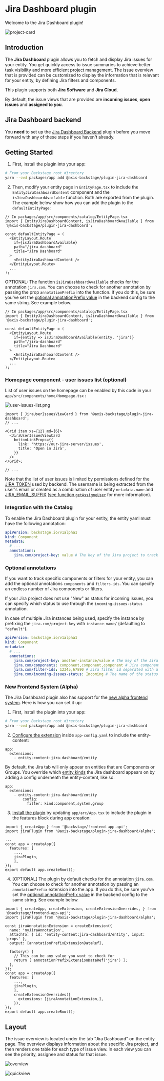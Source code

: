 # Jira Dashboard plugin

Welcome to the Jira Dashboard plugin!

![project-card](https://github.com/AxisCommunications/backstage-plugins/blob/main/plugins/jira-dashboard/media/project-card.png)

## Introduction

The **Jira Dashboard** plugin allows you to fetch and display Jira issues for your entity. You get quickly access to issue summaries to achieve better task visibility and more efficient project management. The issue overview that is provided can be customized to display the information that is relevant for your entity, by defining Jira filters and components.

This plugin supports both **Jira Software** and **Jira Cloud**.

By default, the issue views that are provided are **incoming issues**, **open issues** and **assigned to you**.

## Jira Dashboard backend

You **need** to set up the [Jira Dashboard Backend](https://github.com/AxisCommunications/backstage-plugins/blob/main/plugins/jira-dashboard-backend) plugin before you move forward with any of these steps if you haven't already.

## Getting Started

1. First, install the plugin into your app:

```bash
# From your Backstage root directory
yarn --cwd packages/app add @axis-backstage/plugin-jira-dashboard
```

2. Then, modify your entity page in `EntityPage.tsx` to include the `EntityJiraDashboardContent` component and the `isJiraDashboardAvailable` function. Both are exported from the plugin. The example below show how you can add the plugin to the `defaultEntityPage`:

```tsx
// In packages/app/src/components/catalog/EntityPage.tsx
import { EntityJiraDashboardContent, isJiraDashboardAvailable } from '@axis-backstage/plugin-jira-dashboard';

const defaultEntityPage = (
  <EntityLayout.Route
    if={isJiraDashboardAvailable}
    path="/jira-dashboard"
    title="Jira Dashboard"
  >
    <EntityJiraDashboardContent />
  </EntityLayout.Route>
  ...
);
```

OPTIONAL: The function `isJiraDashboardAvailable` checks for the annotation `jira.com`. You can choose to check for another annotation by passing the prop `annotationPrefix` into the function. If you do this, be sure you've set the [optional annotationPrefix value](https://github.com/AxisCommunications/backstage-plugins/blob/main/plugins/jira-dashboard-backend#configuration-details) in the backend config to the same string. See example below.

```tsx
// In packages/app/src/components/catalog/EntityPage.tsx
import { EntityJiraDashboardContent, isJiraDashboardAvailable } from '@axis-backstage/plugin-jira-dashboard';

const defaultEntityPage = (
  <EntityLayout.Route
    if={entity => isJiraDashboardAvailable(entity, 'jira')}
    path="/jira-dashboard"
    title="Jira Dashboard"
  >
    <EntityJiraDashboardContent />
  </EntityLayout.Route>
  ...
);
```

### Homepage component - user issues list (optional)

List of user issues on the homepage can be enabled by this code in your `app/src/components/home/Homepage.tsx` :

![user-issues-list.png](media%2Fuser-issues-list.png)

```tsx
import { JiraUserIssuesViewCard } from '@axis-backstage/plugin-jira-dashboard';
// ...

<Grid item xs={12} md={6}>
  <JiraUserIssuesViewCard
    bottomLinkProps={{
      link: 'https://our-jira-server/issues',
      title: 'Open in Jira',
    }}
  />
</Grid>;

// ...
```

Note that the list of user issues is limited by permissions defined for the [JIRA_TOKEN](https://github.com/AxisCommunications/backstage-plugins/blob/main/plugins/jira-dashboard-backend/README.md#configuration-details) used by backend.
The username is being extracted from the user's email or created as a combination of user entity `metadata.name` and [JIRA_EMAIL_SUFFIX](https://github.com/AxisCommunications/backstage-plugins/blob/main/plugins/jira-dashboard-backend/README.md#configuration-details) ([see function `getAssigneUser`](/plugins/jira-dashboard-backend/src/filters.ts) for more information).

### Integration with the Catalog

To enable the Jira Dashboard plugin for your entity, the entity yaml must have the following annotation:

```yaml
apiVersion: backstage.io/v1alpha1
kind: Component
metadata:
  # ...
  annotations:
    jira.com/project-key: value # The key of the Jira project to track for this entity
```

### Optional annotations

If you want to track specific components or filters for your entity, you can add the optional annotations `components` and `filters-ids`. You can specify an endless number of Jira components or filters.

If your Jira project does not use "New" as status for incoming issues, you can specify which status to use through the `incoming-issues-status` annotation.

In case of multiple Jira instances being used, specify the instance by prefixing the `jira.com/project-key` with `instance-name/` (defaulting to `"default"`).

```yaml
apiVersion: backstage.io/v1alpha1
kind: Component
metadata:
  # ...
  annotations:
    jira.com/project-key: another-instance/value # The key of the Jira project to track for this entity, optionally prefixed with the instance name
    jira.com/components: component,component,component # Jira component name separated with a comma. The Roadie Backstage Jira Plugin Jira annotation `/component` is also supported here by default
    jira.com/filter-ids: 12345,67890 # Jira filter id separated with a comma
    jira.com/incoming-issues-status: Incoming # The name of the status for incoming issues in Jira. Default: New
```

### New Frontend System (Alpha)

The Jira Dashboard plugin also has support for the [new alpha frontend system](https://backstage.io/docs/frontend-system/). Here is how you can set it up:

1. First, install the plugin into your app:

```bash
# From your Backstage root directory
yarn --cwd packages/app add @axis-backstage/plugin-jira-dashboard
```

2. [Configure the extension](https://backstage.io/docs/frontend-system/building-apps/configuring-extensions) inside `app-config.yaml` to include the entity-content:

```tsx
app:
  extensions:
    - entity-content:jira-dashboard/entity
```

By default, the Jira tab will only appear on entities that are Components or Groups. You override which [entity kinds](https://backstage.io/docs/features/software-catalog/system-model) the Jira dashboard appears on by adding a config underneath the entity-content, like so:

```tsx
app:
  extensions:
    - entity-content:jira-dashboard/entity
        config:
          filter: kind:component,system,group
```

3. [Install the plugin](https://backstage.io/docs/frontend-system/building-apps/index#install-features-manually) by updating `app/arc/App.tsx` to include the plugin in the features block during app creation:

```tsx
import { createApp } from '@backstage/frontend-app-api';
import jiraPlugin from '@axis-backstage/plugin-jira-dashboard/alpha';

...
const app = createApp({
  features: [
    ...,
    jiraPlugin,
    ],
});
export default app.createRoot();
```

4. [OPTIONAL] The plugin by default checks for the annotation `jira.com`. You can choose to check for another annotation by passing an `annotationPrefix` extension into the app. If you do this, be sure you've set the [optional annotationPrefix value](https://github.com/AxisCommunications/backstage-plugins/blob/main/plugins/jira-dashboard-backend#configuration-details) in the backend config to the same string. See example below.

```tsx
import { createApp, createExtension, createExtensionOverrides, } from '@backstage/frontend-app-api';
import jiraPlugin from '@axis-backstage/plugin-jira-dashboard/alpha';

const jiraAnnotationExtension = createExtension({
  name: 'myJiraAnnotation',
  attachTo: { id: 'entity-content:jira-dashboard/entity', input: 'props' },
  output: [annotationPrefixExtensionDataRef],

  factory() {
    // This can be any value you want to check for
    return [ annotationPrefixExtensionDataRef('jira') ];
  },
});
const app = createApp({
  features: [
    ...,
    jiraPlugin,
    ],
    createExtensionOverrides({
      extensions: [jiraAnnotationExtension,],
    }),
});
export default app.createRoot();
```

## Layout

The issue overview is located under the tab "Jira Dashboard" on the entity page. The overview displays information about the specific Jira project, and then renders one table for each type of issue view. In each view you can see the priority, assignee and status for that issue.

![overview](https://github.com/AxisCommunications/backstage-plugins/blob/main/plugins/jira-dashboard/media/overview.png)

![quickview](https://github.com/AxisCommunications/backstage-plugins/blob/main/plugins/jira-dashboard/media/quick-view.png)
